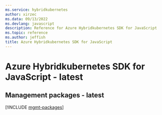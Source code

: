 ```yaml
---
ms.service: hybridkubernetes
author: xirzec
ms.data: 09/13/2022
ms.devlang: javascript
description: Reference for Azure Hybridkubernetes SDK for JavaScript
ms.topic: reference
ms.author: jeffish
title: Azure Hybridkubernetes SDK for JavaScript
---
```

# Azure Hybridkubernetes SDK for JavaScript - latest

## Management packages - latest
[!INCLUDE [mgmt-packages](hybridkubernetes-mgmt-index.md)]